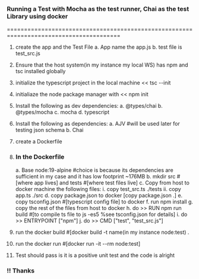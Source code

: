### Running a Test with Mocha as the test runner, Chai as the test Library using docker

=======================================================================================

1. create the app and the Test File
   a. App name the app.js
   b. test file is test_src.js
2. Ensure that the host system(in my instance my local WS) has npm and tsc installed globally
3. initialize the typescript project in the local machine << tsc --init
4. initialiaze the node package manager with << npm init
5. Install the following as dev dependencies:
   a. @types/chai
   b. @types/mocha
   c. mocha
   d. typescript
6. Install the following as dependencies:
   a. AJV #will be used later for testing json schema
   b. Chai

7. create a Dockerfile

8. ### In the Dockerfile
   a. Base node:19-alpine #choice is because its dependencies are sufficient in my case and it has low footprint ~176MB
   b. mkdir src #[where app lives] and tests #[where test files live]
   c. Copy from host to docker machine the following files:
   i. copy test_src.ts ./tests
   ii. copy app.ts ./src
   d. copy package.json to docker [copy package.json .]
   e. copy tsconfig.json #[typescript config file] to docker
   f. run npm install
   g. copy the rest of the files from host to docker
   h. do >> RUN npm run build #[to compile ts file to js -es5 %see tsconfig.json for details]
   i. do >> ENTRYPOINT ["npm"]
   j. do >> CMD ["test", "test_src.js"]
9. run the docker build #[docker build -t name(in my instance node:test) .
10. run the docker run #[docker run -it --rm node:test]
11. Test should pass is it is a positive unit test and the code is alright

### !! Thanks
